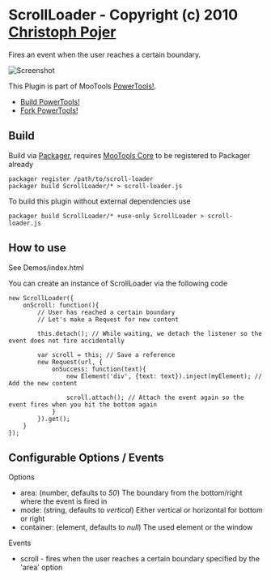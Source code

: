 ScrollLoader - Copyright (c) 2010 [Christoph Pojer](http://cpojer.net/)
=====================================================================================

Fires an event when the user reaches a certain boundary.

![Screenshot](http://cpojer.net/Logo/scroll-loader.png)

This Plugin is part of MooTools [PowerTools!](http://cpojer.net/PowerTools).

* [Build PowerTools!](http://cpojer.net/PowerTools)
* [Fork PowerTools!](https://github.com/cpojer/PowerTools)

Build
-----

Build via [Packager](http://github.com/kamicane/packager), requires [MooTools Core](http://github.com/mootools/mootools-core) to be registered to Packager already

	packager register /path/to/scroll-loader
	packager build ScrollLoader/* > scroll-loader.js

To build this plugin without external dependencies use

	packager build ScrollLoader/* +use-only ScrollLoader > scroll-loader.js

How to use
----------

See Demos/index.html

You can create an instance of ScrollLoader via the following code

	new ScrollLoader({
		onScroll: function(){
			// User has reached a certain boundary
			// Let's make a Request for new content
			
			this.detach(); // While waiting, we detach the listener so the event does not fire accidentally
			
			var scroll = this; // Save a reference
			new Request(url, {
				onSuccess: function(text){
					new Element('div', {text: text}).inject(myElement); // Add the new content
					
					scroll.attach(); // Attach the event again so the event fires when you hit the bottom again
				}
			}).get();
		}
	});

Configurable Options / Events
-----------------------------

Options
* area: (number, defaults to *50*) The boundary from the bottom/right where the event is fired in
* mode: (string, defaults to *vertical*) Either vertical or horizontal for bottom or right
* container: (element, defaults to *null*) The used element or the window

Events
* scroll - fires when the user reaches a certain boundary specified by the 'area' option
